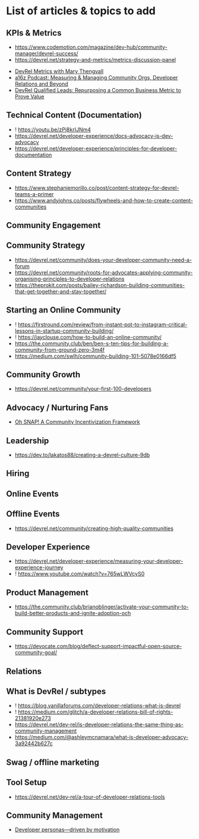 # List of articles &amp; topics to add

## KPIs &amp; Metrics
- https://www.codemotion.com/magazine/dev-hub/community-manager/devrel-success/
- https://devrel.net/strategy-and-metrics/metrics-discussion-panel
* [DevRel Metrics with Mary Thengvall](https://podcast.chaoss.community/18)
* [a16z Podcast: Measuring & Managing Community Orgs, Developer Relations and Beyond](https://a16z.com/2020/08/30/community-developer-relations-measurement-leadership-alignment-best-practices-success/)
* [DevRel Qualified Leads: Repurposing a Common Business Metric to Prove Value](https://www.marythengvall.com/blog/2019/12/14/devrel-qualified-leads-repurposing-a-common-business-metrics-to-prove-value)

## Technical Content (Documentation)
- ! https://youtu.be/zPj8krIJNm4
- https://devrel.net/developer-experience/docs-advocacy-is-dev-advocacy
- https://devrel.net/developer-experience/principles-for-developer-documentation

## Content Strategy
- https://www.stephaniemorillo.co/post/content-strategy-for-devrel-teams-a-primer
- https://www.andyjohns.co/posts/flywheels-and-how-to-create-content-communities

## Community Engagement

## Community Strategy
- https://devrel.net/community/does-your-developer-community-need-a-forum
- https://devrel.net/community/roots-for-advocates-applying-community-organising-principles-to-developer-relations
- https://theprokit.com/posts/bailey-richardson-building-communities-that-get-together-and-stay-together/

## Starting an Online Community
- ! https://firstround.com/review/from-instant-pot-to-instagram-critical-lessons-in-startup-community-building/
- ! https://jayclouse.com/how-to-build-an-online-community/
- https://the.community.club/ben/ben-s-ten-tips-for-building-a-community-from-ground-zero-3m4f
- https://medium.com/swlh/community-building-101-5078e0166df5<Paste>

## Community Growth
- https://devrel.net/community/your-first-100-developers

## Advocacy / Nurturing Fans
* [Oh SNAP! A Community Incentivization Framework](https://hollyfirestone.medium.com/oh-snap-d0dfad89e79f)

## Leadership
- https://dev.to/lakatos88/creating-a-devrel-culture-9db

## Hiring

## Online Events

## Offline Events
- https://devrel.net/community/creating-high-quality-communities

## Developer Experience
- https://devrel.net/developer-experience/measuring-your-developer-experience-journey
- ! https://www.youtube.com/watch?v=765wLWVcyS0

## Product Management
- https://the.community.club/brianoblinger/activate-your-community-to-build-better-products-and-ignite-adoption-och

## Community Support
- https://devocate.com/blog/deflect-support-impactful-open-source-community-goal/

## Relations

## What is DevRel / subtypes
- ! https://blog.vanillaforums.com/developer-relations-what-is-devrel
- ! https://medium.com/glitch/a-developer-relations-bill-of-rights-21381920e273
- https://devrel.net/dev-rel/is-developer-relations-the-same-thing-as-community-management
- https://medium.com/@ashleymcnamara/what-is-developer-advocacy-3a92442b627c

## Swag / offline marketing

## Tool Setup
- https://devrel.net/dev-rel/a-tour-of-developer-relations-tools

## Community Management
* [Developer personas—driven by motivation](https://devocate.com/blog/developer-intel/developer-personas-driven-by-motivation)
